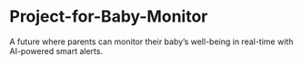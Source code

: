 # Project-for-Baby-Monitor
A future where parents can monitor their baby’s well-being in real-time with AI-powered smart alerts.

